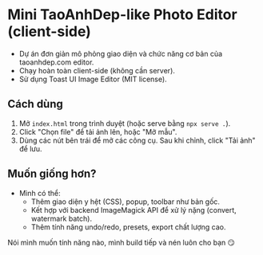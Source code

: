 # Mini TaoAnhDep-like Photo Editor (client-side)
- Dự án đơn giản mô phỏng giao diện và chức năng cơ bản của taoanhdep.com editor.
- Chạy hoàn toàn client-side (không cần server).
- Sử dụng Toast UI Image Editor (MIT license).

## Cách dùng
1. Mở `index.html` trong trình duyệt (hoặc serve bằng `npx serve .`).
2. Click "Chọn file" để tải ảnh lên, hoặc "Mở mẫu".
3. Dùng các nút bên trái để mở các công cụ. Sau khi chỉnh, click "Tải ảnh" để lưu.

## Muốn giống hơn?
- Mình có thể: 
  - Thêm giao diện y hệt (CSS), popup, toolbar như bản gốc.
  - Kết hợp với backend ImageMagick API để xử lý nặng (convert, watermark batch).
  - Thêm tính năng undo/redo, presets, export chất lượng cao.

Nói mình muốn tính năng nào, mình build tiếp và nén luôn cho bạn 😏

